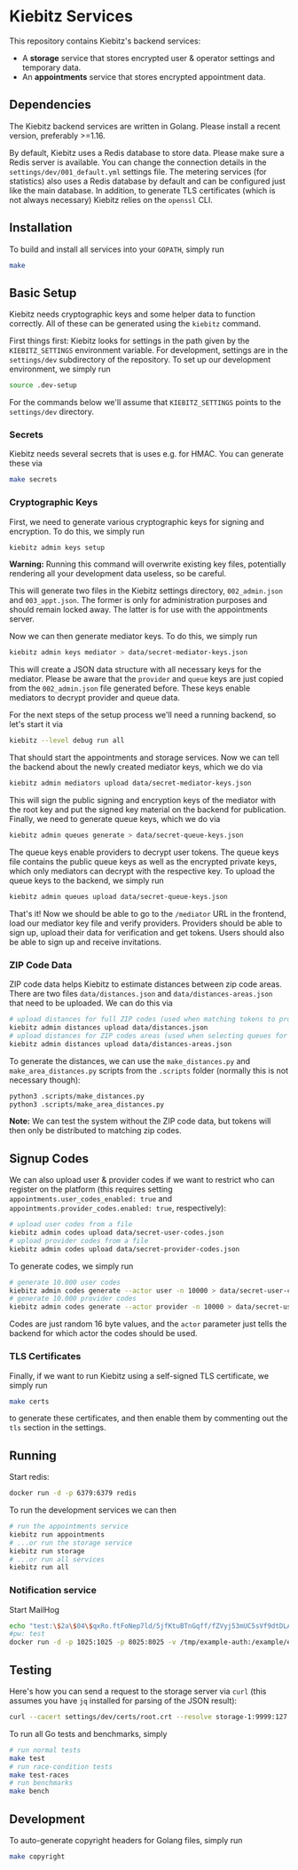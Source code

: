 # Kiebitz Services

This repository contains Kiebitz's backend services:

* A **storage** service that stores encrypted user & operator settings and temporary data.
* An **appointments** service that stores encrypted appointment data.

## Dependencies

The Kiebitz backend services are written in Golang. Please install a recent version, preferably >=1.16.

By default, Kiebitz uses a Redis database to store data. Please make sure a Redis server is available. You can change the connection details in the `settings/dev/001_default.yml` settings file. The metering services (for statistics) also uses a Redis database by default and can be configured just like the main database. In addition, to generate TLS certificates (which is not always necessary) Kiebitz relies on the `openssl` CLI.

## Installation

To build and install all services into your `GOPATH`, simply run

```bash
make
```

## Basic Setup

Kiebitz needs cryptographic keys and some helper data to function correctly. All of these can be generated using the `kiebitz` command.

First things first: Kiebitz looks for settings in the path given by the `KIEBITZ_SETTINGS` environment variable. For development, settings are in the `settings/dev` subdirectory of the repository. To set up our development environment, we simply run

```bash
source .dev-setup
```

For the commands below we'll assume that `KIEBITZ_SETTINGS` points to the `settings/dev` directory.

### Secrets

Kiebitz needs several secrets that is uses e.g. for HMAC. You can generate these via

```bash
make secrets
```

### Cryptographic Keys

First, we need to generate various cryptographic keys for signing and encryption. To do this, we simply run

```bash
kiebitz admin keys setup
```

**Warning:** Running this command will overwrite existing key files, potentially rendering all your development data useless, so be careful.

This will generate two files in the Kiebitz settings directory, `002_admin.json` and `003_appt.json`. The former is only for administration purposes and should remain locked away. The latter is for use with the appointments server.

Now we can then generate mediator keys. To do this, we simply run

```bash
kiebitz admin keys mediator > data/secret-mediator-keys.json
```

This will create a JSON data structure with all necessary keys for the mediator. Please be aware that the `provider` and `queue` keys are just copied from the `002_admin.json` file generated before. These keys enable mediators to decrypt provider and queue data.

For the next steps of the setup process we'll need a running backend, so let's start it via

```bash
kiebitz --level debug run all
```

That should start the appointments and storage services. Now we can tell the backend about the newly created mediator keys, which we do via

```bash
kiebitz admin mediators upload data/secret-mediator-keys.json
```

This will sign the public signing and encryption keys of the mediator with the root key and put the signed key material on the backend for publication. Finally, we need to generate queue keys, which we do via

```bash
kiebitz admin queues generate > data/secret-queue-keys.json
```

The queue keys enable providers to decrypt user tokens. The queue keys file contains the public queue keys as well as the encrypted private keys, which only mediators can decrypt with the respective key. To upload the queue keys to the backend, we simply run

```bash
kiebitz admin queues upload data/secret-queue-keys.json
```

That's it! Now we should be able to go to the `/mediator` URL in the frontend, load our mediator key file and verify providers. Providers should be able to sign up, upload their data for verification and get tokens. Users should also be able to sign up and receive invitations.

### ZIP Code Data

ZIP code data helps Kiebitz to estimate distances between zip code areas. There are two files `data/distances.json` and `data/distances-areas.json` that need to be uploaded. We can do this via

```bash
# upload distances for full ZIP codes (used when matching tokens to providers)
kiebitz admin distances upload data/distances.json
# upload distances for ZIP codes areas (used when selecting queues for providers and users)
kiebitz admin distances upload data/distances-areas.json
```

To generate the distances, we can use the `make_distances.py` and `make_area_distances.py` scripts from the `.scripts` folder (normally this is not necessary though):

```bash
python3 .scripts/make_distances.py
python3 .scripts/make_area_distances.py
```

**Note:** We can test the system without the ZIP code data, but tokens will then only be distributed to matching zip codes.

## Signup Codes

We can also upload user & provider codes if we want to restrict who can register on the platform (this requires setting `appointments.user_codes_enabled: true` and `appointments.provider_codes.enabled: true`, respectively):

```bash
# upload user codes from a file
kiebitz admin codes upload data/secret-user-codes.json
# upload provider codes from a file
kiebitz admin codes upload data/secret-provider-codes.json
```

To generate codes, we simply run

```bash
# generate 10.000 user codes
kiebitz admin codes generate --actor user -n 10000 > data/secret-user-codes.json
# generate 10.000 provider codes
kiebitz admin codes generate --actor provider -n 10000 > data/secret-user-codes.json
```

Codes are just random 16 byte values, and the `actor` parameter just tells the backend for which actor the codes should be used.

### TLS Certificates

Finally, if we want to run Kiebitz using a self-signed TLS certificate, we simply run

```bash
make certs
```

to generate these certificates, and then enable them by commenting out the `tls` section in the settings.

## Running

Start redis:
```bash
docker run -d -p 6379:6379 redis
```

To run the development services we can then

```bash
# run the appointments service
kiebitz run appointments
# ...or run the storage service
kiebitz run storage
# ...or run all services
kiebitz run all
```

### Notification service
Start MailHog
```bash
echo "test:\$2a\$04\$qxRo.ftFoNep7ld/5jfKtuBTnGqff/fZVyj53mUC5sVf9dtDLAi/S" > /tmp/example-auth
#pw: test
docker run -d -p 1025:1025 -p 8025:8025 -v /tmp/example-auth:/example/example-auth mailhog/mailhog -auth-file=/example/example-auth
```

## Testing

Here's how you can send a request to the storage server via `curl` (this assumes you have `jq` installed for parsing of the JSON result):

```bash
curl --cacert settings/dev/certs/root.crt --resolve storage-1:9999:127.0.0.1 https://storage-1:9999/jsonrpc --header "Content-Type: application/json; charset=utf-8" --data '{"method": "getSettings", "id": "2", "params": {"key": "az4df7vjunsd6ad"}, "jsonrpc": "2.0"}' 2>/dev/null | jq 
```

To run all Go tests and benchmarks, simply

```bash
# run normal tests
make test
# run race-condition tests
make test-races
# run benchmarks
make bench
```

## Development

To auto-generate copyright headers for Golang files, simply run

```bash
make copyright
```